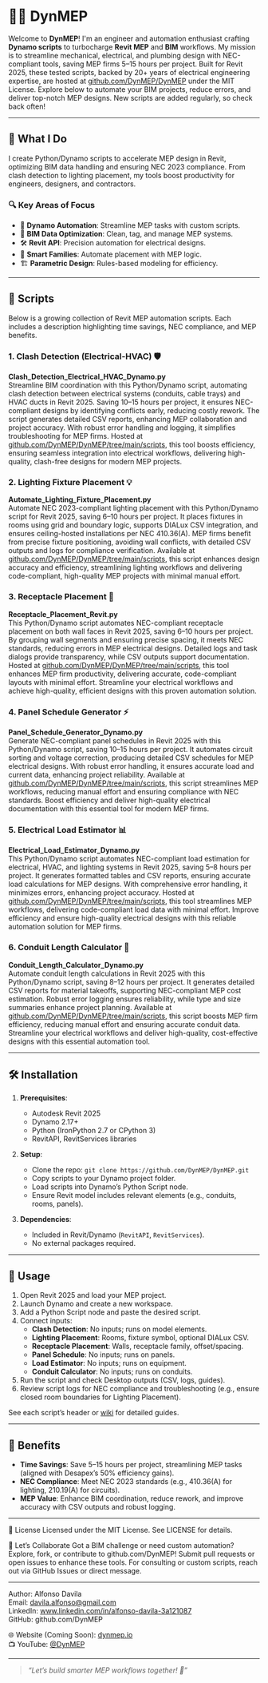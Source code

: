 # 👷‍♂️ DynMEP

Welcome to **DynMEP**! I'm an engineer and automation enthusiast crafting **Dynamo scripts** to turbocharge **Revit MEP** and **BIM** workflows. My mission is to streamline mechanical, electrical, and plumbing design with NEC-compliant tools, saving MEP firms 5–15 hours per project. Built for Revit 2025, these tested scripts, backed by 20+ years of electrical engineering expertise, are hosted at [github.com/DynMEP/DynMEP](https://github.com/DynMEP/DynMEP) under the MIT License. Explore below to automate your BIM projects, reduce errors, and deliver top-notch MEP designs. New scripts are added regularly, so check back often!

---

## 🔧 What I Do

I create Python/Dynamo scripts to accelerate MEP design in Revit, optimizing BIM data handling and ensuring NEC 2023 compliance. From clash detection to lighting placement, my tools boost productivity for engineers, designers, and contractors.

### 🔍 Key Areas of Focus
- 🚀 **Dynamo Automation**: Streamline MEP tasks with custom scripts.
- 🧠 **BIM Data Optimization**: Clean, tag, and manage MEP systems.
- 🛠️ **Revit API**: Precision automation for electrical designs.
- 🧰 **Smart Families**: Automate placement with MEP logic.
- 🏗️ **Parametric Design**: Rules-based modeling for efficiency.

---

## 📁 Scripts

Below is a growing collection of Revit MEP automation scripts. Each includes a description highlighting time savings, NEC compliance, and MEP benefits.

### 1. Clash Detection (Electrical-HVAC) 🛡️
**Clash_Detection_Electrical_HVAC_Dynamo.py**  
Streamline BIM coordination with this Python/Dynamo script, automating clash detection between electrical systems (conduits, cable trays) and HVAC ducts in Revit 2025. Saving 10–15 hours per project, it ensures NEC-compliant designs by identifying conflicts early, reducing costly rework. The script generates detailed CSV reports, enhancing MEP collaboration and project accuracy. With robust error handling and logging, it simplifies troubleshooting for MEP firms. Hosted at [github.com/DynMEP/DynMEP/tree/main/scripts](https://github.com/DynMEP/DynMEP/tree/main/scripts), this tool boosts efficiency, ensuring seamless integration into electrical workflows, delivering high-quality, clash-free designs for modern MEP projects.

### 2. Lighting Fixture Placement 💡
**Automate_Lighting_Fixture_Placement.py**  
Automate NEC 2023-compliant lighting placement with this Python/Dynamo script for Revit 2025, saving 6–10 hours per project. It places fixtures in rooms using grid and boundary logic, supports DIALux CSV integration, and ensures ceiling-hosted installations per NEC 410.36(A). MEP firms benefit from precise fixture positioning, avoiding wall conflicts, with detailed CSV outputs and logs for compliance verification. Available at [github.com/DynMEP/DynMEP/tree/main/scripts](https://github.com/DynMEP/DynMEP/tree/main/scripts), this script enhances design accuracy and efficiency, streamlining lighting workflows and delivering code-compliant, high-quality MEP projects with minimal manual effort.

### 3. Receptacle Placement 🔌
**Receptacle_Placement_Revit.py**  
This Python/Dynamo script automates NEC-compliant receptacle placement on both wall faces in Revit 2025, saving 6–10 hours per project. By grouping wall segments and ensuring precise spacing, it meets NEC standards, reducing errors in MEP electrical designs. Detailed logs and task dialogs provide transparency, while CSV outputs support documentation. Hosted at [github.com/DynMEP/DynMEP/tree/main/scripts](https://github.com/DynMEP/DynMEP/tree/main/scripts), this tool enhances MEP firm productivity, delivering accurate, code-compliant layouts with minimal effort. Streamline your electrical workflows and achieve high-quality, efficient designs with this proven automation solution.

### 4. Panel Schedule Generator ⚡️
**Panel_Schedule_Generator_Dynamo.py**  
Generate NEC-compliant panel schedules in Revit 2025 with this Python/Dynamo script, saving 10–15 hours per project. It automates circuit sorting and voltage correction, producing detailed CSV schedules for MEP electrical designs. With robust error handling, it ensures accurate load and current data, enhancing project reliability. Available at [github.com/DynMEP/DynMEP/tree/main/scripts](https://github.com/DynMEP/DynMEP/tree/main/scripts), this script streamlines MEP workflows, reducing manual effort and ensuring compliance with NEC standards. Boost efficiency and deliver high-quality electrical documentation with this essential tool for modern MEP firms.

### 5. Electrical Load Estimator 📊
**Electrical_Load_Estimator_Dynamo.py**  
This Python/Dynamo script automates NEC-compliant load estimation for electrical, HVAC, and lighting systems in Revit 2025, saving 5–8 hours per project. It generates formatted tables and CSV reports, ensuring accurate load calculations for MEP designs. With comprehensive error handling, it minimizes errors, enhancing project accuracy. Hosted at [github.com/DynMEP/DynMEP/tree/main/scripts](https://github.com/DynMEP/DynMEP/tree/main/scripts), this tool streamlines MEP workflows, delivering code-compliant load data with minimal effort. Improve efficiency and ensure high-quality electrical designs with this reliable automation solution for MEP firms.

### 6. Conduit Length Calculator 📏
**Conduit_Length_Calculator_Dynamo.py**  
Automate conduit length calculations in Revit 2025 with this Python/Dynamo script, saving 8–12 hours per project. It generates detailed CSV reports for material takeoffs, supporting NEC-compliant MEP cost estimation. Robust error logging ensures reliability, while type and size summaries enhance project planning. Available at [github.com/DynMEP/DynMEP/tree/main/scripts](https://github.com/DynMEP/DynMEP/tree/main/scripts), this script boosts MEP firm efficiency, reducing manual effort and ensuring accurate conduit data. Streamline your electrical workflows and deliver high-quality, cost-effective designs with this essential automation tool.

---

## 🛠️ Installation

1. **Prerequisites**:
   - Autodesk Revit 2025
   - Dynamo 2.17+
   - Python (IronPython 2.7 or CPython 3)
   - RevitAPI, RevitServices libraries

2. **Setup**:
   - Clone the repo: `git clone https://github.com/DynMEP/DynMEP.git`
   - Copy scripts to your Dynamo project folder.
   - Load scripts into Dynamo’s Python Script node.
   - Ensure Revit model includes relevant elements (e.g., conduits, rooms, panels).

3. **Dependencies**:
   - Included in Revit/Dynamo (`RevitAPI`, `RevitServices`).
   - No external packages required.

---

## 🚀 Usage

1. Open Revit 2025 and load your MEP project.
2. Launch Dynamo and create a new workspace.
3. Add a Python Script node and paste the desired script.
4. Connect inputs:
   - **Clash Detection**: No inputs; runs on model elements.
   - **Lighting Placement**: Rooms, fixture symbol, optional DIALux CSV.
   - **Receptacle Placement**: Walls, receptacle family, offset/spacing.
   - **Panel Schedule**: No inputs; runs on panels.
   - **Load Estimator**: No inputs; runs on equipment.
   - **Conduit Calculator**: No inputs; runs on conduits.
5. Run the script and check Desktop outputs (CSV, logs, guides).
6. Review script logs for NEC compliance and troubleshooting (e.g., ensure closed room boundaries for Lighting Placement).

See each script’s header or [wiki](https://github.com/DynMEP/DynMEP/wiki) for detailed guides.

---

## 🎯 Benefits

- **Time Savings**: Save 5–15 hours per project, streamlining MEP tasks (aligned with Desapex’s 50% efficiency gains).
- **NEC Compliance**: Meet NEC 2023 standards (e.g., 410.36(A) for lighting, 210.19(A) for circuits).
- **MEP Value**: Enhance BIM coordination, reduce rework, and improve accuracy with CSV outputs and robust logging.

---


📜 License
Licensed under the MIT License. See LICENSE for details.

🤝 Let’s Collaborate
Got a BIM challenge or need custom automation? Explore, fork, or contribute to github.com/DynMEP! Submit pull requests or open issues to enhance these tools. For consulting or custom scripts, reach out via GitHub Issues or direct message.

---

Author: Alfonso Davila  
Email: davila.alfonso@gmail.com  
LinkedIn: www.linkedin.com/in/alfonso-davila-3a121087  
GitHub: github.com/DynMEP  

🌐 Website (Coming Soon): [dynmep.io](http://dynmep.io)  
📺 YouTube: [@DynMEP](https://youtube.com/@DynMEP)

---

> _“Let’s build smarter MEP workflows together! 🚧”_

